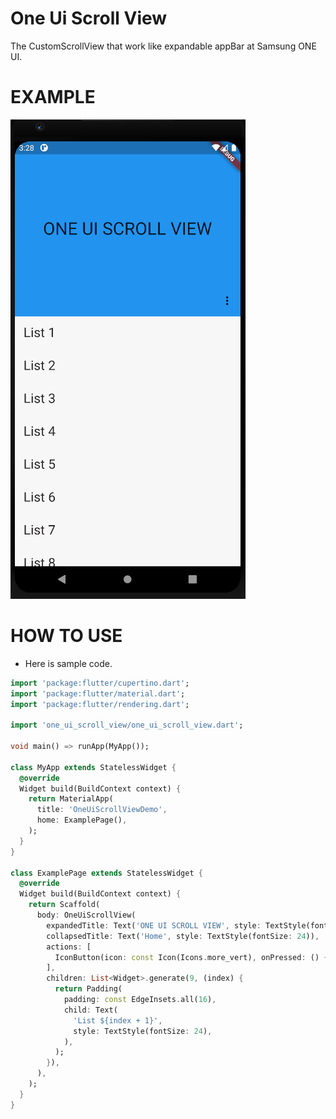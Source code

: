 # One Ui Scroll View
 The CustomScrollView that work like expandable appBar at Samsung ONE UI.

# EXAMPLE
![example](assets/one_ui_scroll_view.gif)

# HOW TO USE
- Here is sample code.

```dart 
import 'package:flutter/cupertino.dart';
import 'package:flutter/material.dart';
import 'package:flutter/rendering.dart';

import 'one_ui_scroll_view/one_ui_scroll_view.dart';

void main() => runApp(MyApp());

class MyApp extends StatelessWidget {
  @override
  Widget build(BuildContext context) {
    return MaterialApp(
      title: 'OneUiScrollViewDemo',
      home: ExamplePage(),
    );
  }
}

class ExamplePage extends StatelessWidget {
  @override
  Widget build(BuildContext context) {
    return Scaffold(
      body: OneUiScrollView(
        expandedTitle: Text('ONE UI SCROLL VIEW', style: TextStyle(fontSize: 32)),
        collapsedTitle: Text('Home', style: TextStyle(fontSize: 24)),
        actions: [
          IconButton(icon: const Icon(Icons.more_vert), onPressed: () {}),
        ],
        children: List<Widget>.generate(9, (index) {
          return Padding(
            padding: const EdgeInsets.all(16),
            child: Text(
              'List ${index + 1}',
              style: TextStyle(fontSize: 24),
            ),
          );
        }),
      ),
    );
  }
}
```
